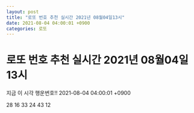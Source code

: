 ```yaml
---
layout: post
title: "로또 번호 추천 실시간 2021년 08월04일13시"
date: 2021-08-04 04:00:01 +0900
categories: 로또
---
```


# 로또 번호 추천 실시간 2021년 08월04일13시

지금 이 시각 행운번호!! 2021-08-04 04:00:01 +0900

 28  16  33  24  43  12 

